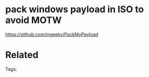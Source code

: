# pack windows payload in ISO to avoid MOTW
https://github.com/mgeeky/PackMyPayload

# Related


Tags:

    

